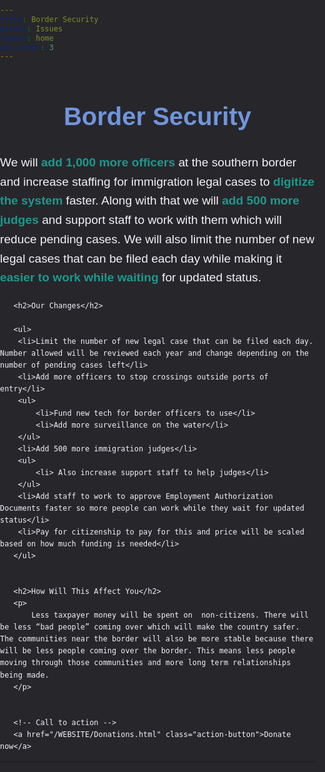 ```yaml
---
title: Border Security
parent: Issues
layout: home
nav_order: 3
---
```

<html lang="en">
<head>
   <meta charset="UTF-8">
   <meta name="viewport" content="width=device-width, initial-scale=1.0">
   <title>Border Security</title>
   <style>
       body, html {
           margin: 0;
           padding: 0;
           font-family: Arial, sans-serif;
           background-color: #27262b;
           color: #f4f2f8;
           line-height: 1.6;
       }


       .content-container {
           max-width: 1000px;
           margin: 40px auto;
           padding: 20px;
           background-color: #27262b;
           border-radius: 10px;
           box-shadow: 0 2px 10px rgba(0, 0, 0, 0.1);
       }


       h1 {
           color: #7095DB;
           font-size: 2.5rem;
           text-align: center;
       }


       h2 {
           color: #4CAF50;
           font-size: 2rem;
           margin-top: 30px;
       }


       p {
           font-size: 1.2rem;
           margin-bottom: 20px;
       }


       ul, li {
           font-size: 1.1rem;
           margin-bottom: 10px;
           padding-left: 20px;
       }


       ul ul {
           margin-top: 10px;
           padding-left: 20px;
       }


       /* Styling for key terms */
       strong {
           color: #1D998D;
       }


       /* Buttons for action items */
       .action-button {
           display: inline-block;
           background-color: #4CAF50;
           color: white;
           padding: 10px 20px;
           text-decoration: none;
           border-radius: 5px;
           margin-top: 20px;
       }


       .action-button:hover {
           background-color: #45a049;
       }
   </style>
</head>
<body>


   <div class="content-container">
       <h1>Border Security</h1>
       <p>
           We will <strong>add 1,000 more officers</strong> at the southern border and increase staffing for immigration legal cases to <strong>digitize the system</strong> faster. Along with that we will <strong>add 500 more judges</strong> and support staff to work with them which will reduce pending cases. We will also limit the number of new legal cases that can be filed each day while making it <strong>easier to work while waiting</strong> for updated status.
       </p>


       <h2>Our Changes</h2>
       
       <ul>
		<li>Limit the number of new legal case that can be filed each day. Number allowed will be reviewed each year and change depending on the number of pending cases left</li>
		<li>Add more officers to stop crossings outside ports of entry</li>
		<ul>
            <li>Fund new tech for border officers to use</li>
		    <li>Add more surveillance on the water</li>
        </ul>
        <li>Add 500 more immigration judges</li>
        <ul>
            <li> Also increase support staff to help judges</li>
        </ul>
        <li>Add staff to work to approve Employment Authorization Documents faster so more people can work while they wait for updated status</li>
        <li>Pay for citizenship to pay for this and price will be scaled based on how much funding is needed</li>
       </ul>


       <h2>How Will This Affect You</h2>
       <p>
           Less taxpayer money will be spent on  non-citizens. There will be less “bad people” coming over which will make the country safer. The communities near the border will also be more stable because there will be less people coming over the border. This means less people moving through those communities and more long term relationships being made. 
       </p>


       <!-- Call to action -->
       <a href="/WEBSITE/Donations.html" class="action-button">Donate now</a>
   </div>


</body>
</html>


----


